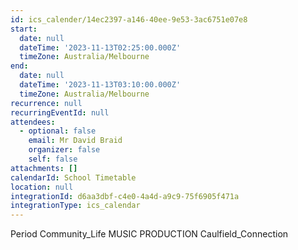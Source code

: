 ```yaml
---
id: ics_calender/14ec2397-a146-40ee-9e53-3ac6751e07e8
start:
  date: null
  dateTime: '2023-11-13T02:25:00.000Z'
  timeZone: Australia/Melbourne
end:
  date: null
  dateTime: '2023-11-13T03:10:00.000Z'
  timeZone: Australia/Melbourne
recurrence: null
recurringEventId: null
attendees:
  - optional: false
    email: Mr David Braid
    organizer: false
    self: false
attachments: []
calendarId: School Timetable
location: null
integrationId: d6aa3dbf-c4e0-4a4d-a9c9-75f6905f471a
integrationType: ics_calendar
---
```

Period Community_Life
MUSIC PRODUCTION Caulfield_Connection